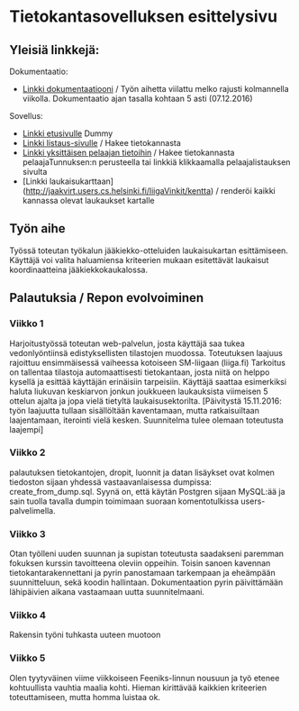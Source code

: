 # Tietokantasovelluksen esittelysivu

## Yleisiä linkkejä:
Dokumentaatio:
* [Linkki dokumentaatiooni](https://github.com/JaakkoV/Tsoha-Bootstrap/blob/master/doc/Tietokantasovelluksendokumentaatio.pdf) / Työn aihetta viilattu melko rajusti kolmannella viikolla. Dokumentaatio ajan tasalla kohtaan 5 asti (07.12.2016)

Sovellus:
* [Linkki etusivulle](http://jaakvirt.users.cs.helsinki.fi/liigaVinkit/) Dummy
* [Linkki listaus-sivulle](http://jaakvirt.users.cs.helsinki.fi/liigaVinkit/pelaajat) / Hakee tietokannasta
* [Linkki yksittäisen pelaajan tietoihin](http://jaakvirt.users.cs.helsinki.fi/liigaVinkit/pelaaja/27684548) / Hakee tietokannasta pelaajaTunnuksen:n perusteella tai linkkiä klikkaamalla pelaajalistauksen sivulta  
* [Linkki laukaisukarttaan] (http://jaakvirt.users.cs.helsinki.fi/liigaVinkit/kentta) / renderöi kaikki kannassa olevat laukaukset kartalle

## Työn aihe
Työssä toteutan työkalun jääkiekko-otteluiden laukaisukartan esittämiseen. Käyttäjä voi valita haluamiensa kriteerien mukaan esitettävät laukaisut koordinaatteina jääkiekkokaukalossa.

## Palautuksia / Repon evolvoiminen
### Viikko 1
Harjoitustyössä toteutan web-palvelun, josta käyttäjä saa tukea vedonlyöntiinsä edistyksellisten tilastojen muodossa. Toteutuksen laajuus rajoittuu ensimmäisessä vaiheessa kotoiseen SM-liigaan (liiga.fi) Tarkoitus on tallentaa tilastoja automaattisesti tietokantaan, josta niitä on helppo kysellä ja esittää käyttäjän erinäisiin tarpeisiin. Käyttäjä saattaa esimerkiksi haluta liukuvan keskiarvon jonkun joukkueen laukauksista viimeisen 5 ottelun ajalta ja jopa vielä tietyltä laukaisusektorilta. [Päivitystä 15.11.2016: työn laajuutta tullaan sisällöltään kaventamaan, mutta ratkaisuiltaan laajentamaan, iterointi vielä kesken. Suunnitelma tulee olemaan toteutusta laajempi]

### Viikko 2
palautuksen tietokantojen, dropit, luonnit ja datan lisäykset ovat kolmen tiedoston sijaan yhdessä vastaavanlaisessa dumpissa: create_from_dump.sql. Syynä on, että käytän Postgren sijaan MySQL:ää ja sain tuolla tavalla dumpin toimimaan suoraan komentotulkissa users-palvelimella.

### Viikko 3
Otan työlleni uuden suunnan ja supistan toteutusta saadakseni paremman fokuksen kurssin tavoitteena oleviin oppeihin. Toisin sanoen kavennan tietokantarakennettani ja pyrin panostamaan tarkempaan ja eheämpään suunnitteluun, sekä koodin hallintaan. Dokumentaation pyrin päivittämään lähipäivien aikana vastaamaan uutta suunnitelmaani.

### Viikko 4
Rakensin työni tuhkasta uuteen muotoon

### Viikko 5
Olen tyytyväinen viime viikkoiseen Feeniks-linnun nousuun ja työ etenee kohtuullista vauhtia maalia kohti. Hieman kirittävää kaikkien kriteerien toteuttamiseen, mutta homma luistaa ok.
